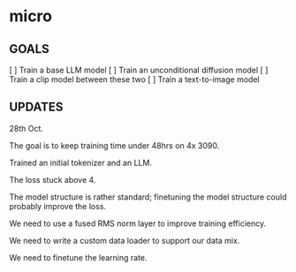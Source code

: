# micro

## GOALS

[ ] Train a base LLM model
[ ] Train an unconditional diffusion model
[ ] Train a clip model between these two
[ ] Train a text-to-image model

## UPDATES

28th Oct.

The goal is to keep training time under 48hrs on 4x 3090.

Trained an initial tokenizer and an LLM.

The loss stuck above 4.

The model structure is rather standard; finetuning the model structure could probably improve the loss.

We need to use a fused RMS norm layer to improve training efficiency.

We need to write a custom data loader to support our data mix.

We need to finetune the learning rate.
